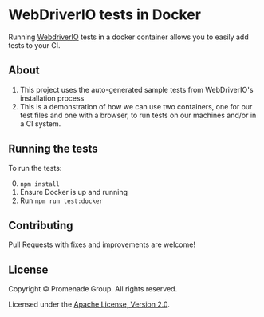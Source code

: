 # WebDriverIO tests in Docker

Running [WebdriverIO](https://webdriver.io/) tests in a docker container allows you to easily add tests to your CI.

## About

1. This project uses the auto-generated sample tests from WebDriverIO's installation process
2. This is a demonstration of how we can use two containers, one for our test files and one with a browser, to run tests on our machines and/or in a CI system. 


## Running the tests

To run the tests:

0. `npm install`
1. Ensure Docker is up and running
2. Run `npm run test:docker`



## Contributing

Pull Requests with fixes and improvements are welcome!

## License

Copyright © Promenade Group. All rights reserved.

Licensed under the [Apache License, Version 2.0](https://github.com/promenadeco/wdio-docker/blob/main/LICENSE).
